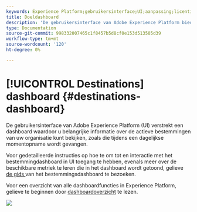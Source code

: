 ```yaml
---
keywords: Experience Platform;gebruikersinterface;UI;aanpassing;licentiegebruiksdashboard;dashboard;licentiegebruik;machtiging;consumptie
title: Doeldashboard
description: 'De gebruikersinterface van Adobe Experience Platform biedt een dashboard waarmee u belangrijke informatie over de actieve doelen van uw organisatie kunt bekijken. '
type: Documentation
source-git-commit: 998332007465c1f8457b5d8cf0e153d513505d39
workflow-type: tm+mt
source-wordcount: '120'
ht-degree: 0%

---
```



# [!UICONTROL Destinations] dashboard  {#destinations-dashboard}

De gebruikersinterface van Adobe Experience Platform (UI) verstrekt een dashboard waardoor u belangrijke informatie over de actieve bestemmingen van uw organisatie kunt bekijken, zoals die tijdens een dagelijkse momentopname wordt gevangen.

Voor gedetailleerde instructies op hoe te om tot en interactie met het bestemmingdashboard in UI toegang te hebben, evenals meer over de beschikbare metriek te leren die in het dashboard wordt getoond, gelieve [de gids ](../dashboards/guides/destinations.md) van het bestemmingsdashboard te bezoeken.

Voor een overzicht van alle dashboardfuncties in Experience Platform, gelieve te beginnen door [dashboardoverzicht](../../dashboards/home.md) te lezen.

![](images/destinations-dashboard/dashboard-overview.png)